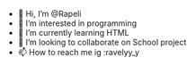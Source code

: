 - 👋 Hi, I’m @Rapeli
- 👀 I’m interested in programming
- 🌱 I’m currently learning HTML
- 💞️ I’m looking to collaborate on School project
- 📫 How to reach me ig :ravelyy_y

<!---
Rapeli/Rapeli is a ✨ special ✨ repository because its `README.md` (this file) appears on your GitHub profile.
You can click the Preview link to take a look at your changes.
--->
